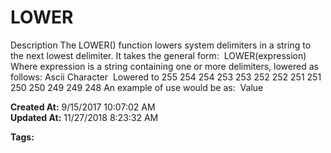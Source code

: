 # LOWER

Description The LOWER() function lowers system delimiters in a string to the next lowest delimiter. It takes the general form:  LOWER(expression) Where expression is a string containing one or more delimiters, lowered as follows: Ascii Character  Lowered to 255 254 254 253 253 252 252 251 251 250 250 249 249 248 An example of use would be as:  Value  

**Created At:** 9/15/2017 10:07:02 AM  
**Updated At:** 11/27/2018 8:23:32 AM  

**Tags:**
<badge text='delimeters' vertical='middle' />
